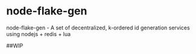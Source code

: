 # node-flake-gen
node-flake-gen -  A set of decentralized, k-ordered id generation services using nodejs + redis + lua


##WIP